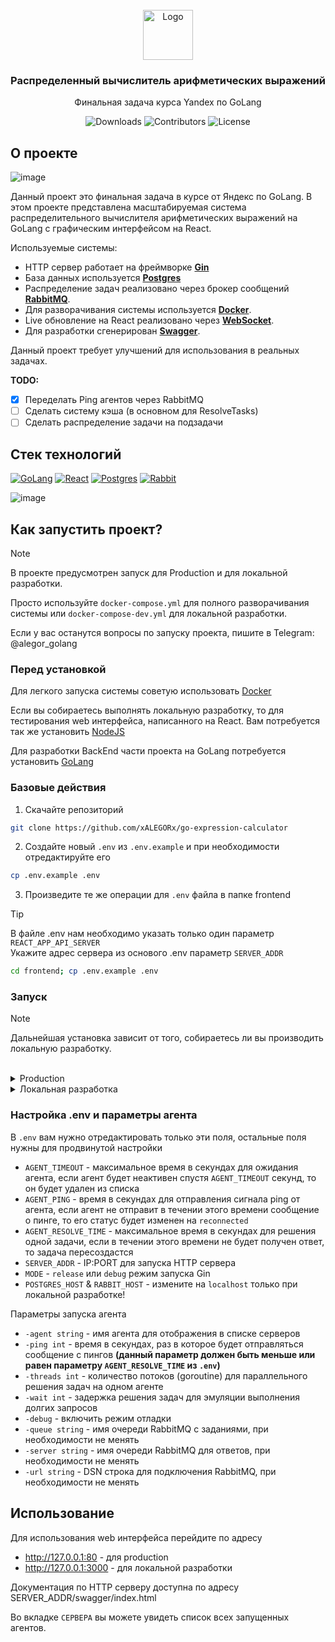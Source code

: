 <br/>
<div align="center">
  <a href="https://github.com/xALEGORx/go-expression-calculator">
    <img src="https://w7.pngwing.com/pngs/592/382/png-transparent-app-store-scientific-calculator-calculator-electronics-text-rectangle.png" alt="Logo" width="80" height="80">
  </a>

  <h3 align="center">Распределенный вычислитель арифметических выражений</h3>

  <p align="center">
    Финальная задача курса Yandex по GoLang
    <br/>
  </p>
  
![Downloads](https://img.shields.io/github/downloads/xALEGORx/go-expression-calculator/total) ![Contributors](https://img.shields.io/github/contributors/xALEGORx/go-expression-calculator?color=dark-green) ![License](https://img.shields.io/github/license/xALEGORx/go-expression-calculator) 

</div>

## О проекте

![image](https://github.com/xALEGORx/go-expression-calculator/assets/26199734/f3dbd032-1c51-4d89-9d98-d1f361353fbb)

Данный проект это финальная задача в курсе от Яндекс по GoLang.
В этом проекте представлена масштабируемая система распределительного вычислителя арифметических выражений на GoLang с графическим интерфейсом на React.

Используемые системы:

* HTTP сервер работает на фреймворке [**Gin**](https://github.com/gin-gonic/gin)
* База данных используется [**Postgres**](https://www.postgresql.org/)
* Распределение задач реализовано через брокер сообщений [**RabbitMQ**](https://www.rabbitmq.com/).
* Для разворачивания системы используется [**Docker**](https://www.docker.com/).
* Live обновление на React реализовано через [**WebSocket**](https://github.com/gorilla/websocket).
* Для разработки сгенерирован [**Swagger**](https://github.com/swaggo/swag).

Данный проект требует улучшений для использования в реальных задачах.

**TODO:**
- [x] Переделать Ping агентов через RabbitMQ
- [ ] Сделать систему кэша (в основном для ResolveTasks)
- [ ] Сделать распределение задачи на подзадачи

## Стек технологий

[![GoLang][GoLang]][GoLang-url] [![React][React.js]][React-url] [![Postgres][Postgres]][Postgres-url] [![Rabbit][Rabbit]][Rabbit-url]

![image](https://github.com/xALEGORx/go-expression-calculator/assets/26199734/01cece11-7535-44a7-9d2e-01d7922f9ba2)



## Как запустить проект?

> [!NOTE]
> В проекте предусмотрен запуск для Production и для локальной разработки. 
>
> Просто используйте `docker-compose.yml` для полного разворачивания системы или `docker-compose-dev.yml` для локальной разработки.
>
> Если у вас останутся вопросы по запуску проекта, пишите в Telegram: @alegor_golang 

### Перед установкой

Для легкого запуска системы советую использовать [Docker](https://www.docker.com/get-started/)

Если вы собираетесь выполнять локальную разработку, то для тестирования web интерфейса, написанного на React. Вам потребуется так же установить [NodeJS](https://nodejs.org)

Для разработки BackEnd части проекта на GoLang потребуется установить [GoLang](https://go.dev/learn/)

### Базовые действия

1. Скачайте репозиторий

```sh
git clone https://github.com/xALEGORx/go-expression-calculator
```

2. Создайте новый `.env` из `.env.example` и при необходимости отредактируйте его

```sh
cp .env.example .env
```

3. Произведите те же операции для `.env` файла в папке frontend

> [!TIP]
> В файле .env нам необходимо указать только один параметр `REACT_APP_API_SERVER`<br>Укажите адрес сервера из основого .env параметр `SERVER_ADDR`

```sh
cd frontend; cp .env.example .env
```

### Запуск
> [!NOTE]
> Дальнейшая установка зависит от того, собираетесь ли вы производить локальную разработку.
<br>

<details>
<summary>Production</summary>
<br>

4. Запустите docker-compose из главной папки

> Данный docker-compose запускает Postgres, RabbitMQ, React, Nginx и Оркестратор

```sh
docker-compose up
```

5. Соберите билд агентов

> Для Windows используйте имя сборки build\agent.exe и путь cmd\agent\main.go

> В дальнейшем данный билд можно передавать на другие сервера.

```sh
go build -o build/agent cmd/agent/main.go
```

6. Запустите первый экземпляр агента с базовыми параметрами

> Для Windows используйте файл .\build\agent.exe

> Более детальное объяснение параметров <a href="#env-agent-params">Настройка .env и параметры агента</a>

```
build/agent -agent Agent -ping 60 -threads 10 -url amqp://guest:guest@localhost:5672 -wait 10
```
</details>

<details>
<summary>Локальная разработка</summary>
<br>

4. Запустите docker-compose для разработки

> Данный docker-compose запускает Postgres и RabbitMQ

```sh
docker-compose -f docker-compose-dev.yml up
```

5. Запустите оркестратор

> Вы можете указать аргумент `-debug` для включения режима отладки

```sh
go run cmd/orchestrator/main.go -debug
```

6. Запустите первый экземпляр агента с базовыми параметрами

> Более детальное объяснение параметров <a href="#env-agent-params">Настройка .env и параметры агента</a>

```sh
go run cmd/agent/main.go -agent Agent -ping 5 -threads 10 -url amqp://guest:guest@localhost:5672 -wait 10 -debug
```

7. Перейдите в папку с Frontend

```sh
cd frontend
```

9. Установить необходимые модули

```sh
npm i
```

10. Запустите React

```sh
npm run start
```
</details

<a name="env-agent-params"></a>
### Настройка .env и параметры агента

В `.env` вам нужно отредактировать только эти поля, остальные поля нужны для продвинутой настройки
* `AGENT_TIMEOUT` - максимальное время в секундах для ожидания агента, если агент будет неактивен спустя `AGENT_TIMEOUT` секунд, то он будет удален из списка
* `AGENT_PING` - время в секундах для отправления сигнала ping от агента, если агент не отправит в течении этого времени сообщение о пинге, то его статус будет изменен на `reconnected`
* `AGENT_RESOLVE_TIME` - максимальное время в секундах для решения одной задачи, если в течении этого времени не будет получен ответ, то задача пересоздастся
* `SERVER_ADDR` - IP:PORT для запуска HTTP сервера
* `MODE` - `release` или `debug` режим запуска Gin
* `POSTGRES_HOST` & `RABBIT_HOST` - измените на `localhost` только при локальной разработке!

Параметры запуска агента
* `-agent string` - имя агента для отображения в списке серверов
* `-ping int` - время в секундах, раз в которое будет отправляться сообщение с пингов **(данный параметр должен быть меньше или равен параметру `AGENT_RESOLVE_TIME` из `.env`)**
* `-threads int` - количество потоков (goroutine) для параллельного решения задач на одном агенте
* `-wait int` - задержка решения задач для эмуляции выполнения долгих запросов
* `-debug` - включить режим отладки
* `-queue string` - имя очереди RabbitMQ с заданиями, при необходимости не менять
* `-server string` - имя очереди RabbitMQ для ответов, при необходимости не менять
* `-url string` - DSN строка для подключения RabbitMQ, при необходимости не менять


## Использование

Для использования web интерфейса перейдите по адресу
* http://127.0.0.1:80 - для production
* http://127.0.0.1:3000 - для локальной разработки

Документация по HTTP серверу доступна по адресу SERVER_ADDR/swagger/index.html

Во вкладке `СЕРВЕРА` вы можете увидеть список всех запущенных агентов.


[GoLang]: https://img.shields.io/badge/Go-00ADD8?style=for-the-badge&logo=go&logoColor=white
[GoLang-url]: https://go.dev/
[React.js]: https://img.shields.io/badge/React-20232A?style=for-the-badge&logo=react&logoColor=61DAFB
[React-url]: https://reactjs.org/
[Postgres]: https://img.shields.io/badge/PostgreSQL-316192?style=for-the-badge&logo=postgresql&logoColor=white
[Postgres-url]: https://www.postgresql.org/
[Rabbit]: https://img.shields.io/badge/rabbitmq-%23FF6600.svg?&style=for-the-badge&logo=rabbitmq&logoColor=white
[Rabbit-url]: https://www.rabbitmq.com/

